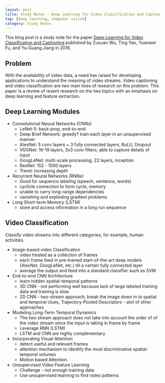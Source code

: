 ```yaml
---
layout: post
title: Study Notes - Deep Learning for Video Classification and Captioning (1)
tag: [deep learning, computer vision]
category: Study Notes
---
```


This blog post is a study note for the paper [Deep Learning for Video Classification and Captioning](https://arxiv.org/abs/1609.06782) published by Zuxuan Wu, Ting Yao, Yuanwei Fu, and Yu-Guang Jiang in 2016.

## Problem
With the availability of video data, a need has raised for developing applications to understand the meaning of video streams. Video captioning and video classification are two main lines of research on this problem. This paper is a review of resent research on the two topics with an emphasis on deep learning and feature extraction.

## Deep Learning Modules
- Convolutional Neural Networks (CNNs)
  - LeNet-5: back-prop, end-to-end
  - Deep Brief Network: greedy? train each layer in an unsupervised manner
  - AlexNet: 5 conv layers + 3 fully connected layers, RuLU, Dropout
  - VGGNet: 16-19 layers, 3x3 conv filters, able to capture details of input
  - GoogLeNet: multi-scale processing, 22 layers, inception
  - ResNet: 152 - 1000 layers
  - Trend: increasing depth
- Recurrent Neural Networks (RNNs)
  - Good for sequence labeling (speech, sentence, words)
  - cyclicle connection to form cycle, memory
  - unable to carry long-range dependencies
  - vanishing and exploding gradient problems
- Long Short-term Memory (LSTM)
  - store and access information in a long run sequence

## Video Classification
Classify video streams into different categories, for example, human activities.
- Image-based video Classification
  - video treated as a collection of frames
  - each frame feed in pre-trained start-of-the-art deep models (AlexNet, GoogLeNet, etc.) till a certain fully connected layer
  - average the output and feed into a standard classifier such as SVM
- End-to-end CNN Architecture
  - learn hidden spatial-temporal patterns
  - 3D CNN - not performing well because lack of large labeled training data and training is slow
  - 2D CNN - two-stream approach, break the image down in to spatial and temporal clues, Trajectory-Pooled Descriptors - alot of other approaches
- Modeling Long-Term Temporal Dynamics
  - The two stream approach does not take into account the order of of the video stream since the input is taking in frame by frame
  - Leverage RNN (LSTM)
  - LSTM and CNN are highly complementary
- Incorporating Visual Attention
  - detect useful and relevant frames
  - attention mechanism to identify the most discriminative spatial-temporal volumes
  - Motion based Attention
- Unsupervised Video Feature Learning
  - Challenge - not enough training data
  - Use unsupervised learning to find video patterns
